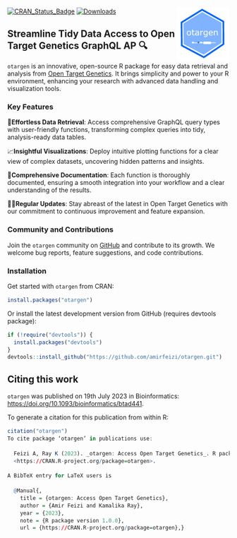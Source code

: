 # <img src="man/figures/logo.jpg" align="right" width="120" />
[![CRAN_Status_Badge](https://www.r-pkg.org/badges/version/otargen?color=blue)](https://CRAN.R-project.org/package=otargen)
[![Downloads](https://cranlogs.r-pkg.org/badges/otargen?color=yellow)](https://CRAN.R-project.org/package=otargen)

## Streamline Tidy Data Access to Open Target Genetics GraphQL AP 🔍
`otargen` is an innovative, open-source R package for easy data retrieval and analysis from [Open Target Genetics](https://genetics.opentargets.org). It brings simplicity and power to your R environment, enhancing your research with advanced data handling and visualization tools.

### Key Features
🚀**Effortless Data Retrieval**: Access comprehensive GraphQL query types with user-friendly functions, transforming complex queries into tidy, analysis-ready data tables.

📈**Insightful Visualizations**: Deploy intuitive plotting functions for a clear view of complex datasets, uncovering hidden patterns and insights.

📖**Comprehensive Documentation**: Each function is thoroughly documented, ensuring a smooth integration into your workflow and a clear understanding of the results.

👨‍💻**Regular Updates**: Stay abreast of the latest in Open Target Genetics with our commitment to continuous improvement and feature expansion.

### Community and Contributions
Join the `otargen` community on [GitHub](https://github.com/amirfeizi/otargen) and contribute to its growth. We welcome bug reports, feature suggestions, and code contributions.

### Installation
Get started with `otargen` from CRAN:
```r
install.packages("otargen")

```
Or install the latest development version from GitHub (requires devtools package):

```r
if (!require("devtools")) {
  install.packages("devtools")
}
devtools::install_github("https://github.com/amirfeizi/otargen.git")
```

## Citing this work

`otargen` was published on 19th July 2023 in Bioinformatics:
<https://doi.org/10.1093/bioinformatics/btad441>.

To generate a citation for this publication from within R:

``` r
citation("otargen")
To cite package ‘otargen’ in publications use:

  Feizi A, Ray K (2023). _otargen: Access Open Target Genetics_. R package version 1.0.0,
  <https://CRAN.R-project.org/package=otargen>.

A BibTeX entry for LaTeX users is

  @Manual{,
    title = {otargen: Access Open Target Genetics},
    author = {Amir Feizi and Kamalika Ray},
    year = {2023},
    note = {R package version 1.0.0},
    url = {https://CRAN.R-project.org/package=otargen},}
```
